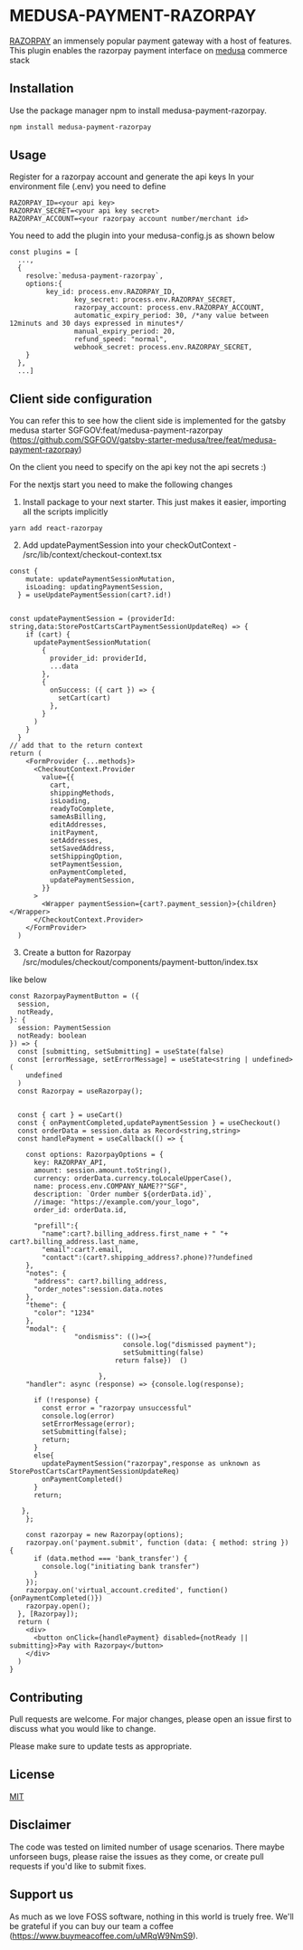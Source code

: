 # MEDUSA-PAYMENT-RAZORPAY

[RAZORPAY](https://razorpay.comm) an immensely popular payment gateway with a host of features. 
This plugin enables the razorpay payment interface on [medusa](https://medusajs.com) commerce stack

## Installation

Use the package manager npm to install medusa-payment-razorpay.

```bash
npm install medusa-payment-razorpay
```

## Usage


Register for a razorpay account and generate the api keys
In your environment file (.env) you need to define 
```
RAZORPAY_ID=<your api key>
RAZORPAY_SECRET=<your api key secret>
RAZORPAY_ACCOUNT=<your razorpay account number/merchant id>
```
You need to add the plugin into your medusa-config.js as shown below

```
const plugins = [
  ...,
  {
    resolve:`medusa-payment-razorpay`,
    options:{
         key_id: process.env.RAZORPAY_ID,
                key_secret: process.env.RAZORPAY_SECRET,
                razorpay_account: process.env.RAZORPAY_ACCOUNT,                
                automatic_expiry_period: 30, /*any value between 12minuts and 30 days expressed in minutes*/
                manual_expiry_period: 20,
                refund_speed: "normal",
                webhook_secret: process.env.RAZORPAY_SECRET,
    }
  },
  ...]
```
## Client side configuration

You can refer this to see how the client side is implemented for the gatsby medusa starter
SGFGOV:feat/medusa-payment-razorpay (https://github.com/SGFGOV/gatsby-starter-medusa/tree/feat/medusa-payment-razorpay)

On the client you need to specify on the api key not the api secrets :)

For the nextjs start you need to  make the following changes 

1. Install package to your next starter. This just makes it easier, importing all the scripts implicitly
```
yarn add react-razorpay

```
2. Add updatePaymentSession into your checkOutContext - <next-starter>/src/lib/context/checkout-context.tsx
```
const {
    mutate: updatePaymentSessionMutation,
    isLoading: updatingPaymentSession,
  } = useUpdatePaymentSession(cart?.id!)


const updatePaymentSession = (providerId: string,data:StorePostCartsCartPaymentSessionUpdateReq) => {
    if (cart) {
      updatePaymentSessionMutation(
        {
          provider_id: providerId,
          ...data
        },
        {
          onSuccess: ({ cart }) => {
            setCart(cart)
          },
        }
      )
    }
  }
// add that to the return context
return (
    <FormProvider {...methods}>
      <CheckoutContext.Provider
        value={{
          cart,
          shippingMethods,
          isLoading,
          readyToComplete,
          sameAsBilling,
          editAddresses,
          initPayment,
          setAddresses,
          setSavedAddress,
          setShippingOption,
          setPaymentSession,
          onPaymentCompleted,
          updatePaymentSession,
        }}
      >
        <Wrapper paymentSession={cart?.payment_session}>{children}</Wrapper>
      </CheckoutContext.Provider>
    </FormProvider>
  )
```
3. Create a button for Razorpay <next-starter>/src/modules/checkout/components/payment-button/index.tsx

like below

````
const RazorpayPaymentButton = ({
  session,
  notReady,
}: {
  session: PaymentSession
  notReady: boolean
}) => {
  const [submitting, setSubmitting] = useState(false)
  const [errorMessage, setErrorMessage] = useState<string | undefined>(
    undefined
  )
  const Razorpay = useRazorpay();
  

  const { cart } = useCart()
  const { onPaymentCompleted,updatePaymentSession } = useCheckout()
  const orderData = session.data as Record<string,string>
  const handlePayment = useCallback(() => {

    const options: RazorpayOptions = {
      key: RAZORPAY_API,
      amount: session.amount.toString(),
      currency: orderData.currency.toLocaleUpperCase(),
      name: process.env.COMPANY_NAME??"SGF",
      description: `Order number ${orderData.id}`,
      //image: "https://example.com/your_logo",
      order_id: orderData.id,
     
      "prefill":{
        "name":cart?.billing_address.first_name + " "+ cart?.billing_address.last_name,
        "email":cart?.email,
        "contact":(cart?.shipping_address?.phone)??undefined
    },
    "notes": {
      "address": cart?.billing_address,
      "order_notes":session.data.notes
    },
    "theme": {
      "color": "1234"
    },
    "modal": {  
                "ondismiss": (()=>{ 
                            console.log("dismissed payment");
                            setSubmitting(false) 
                          return false})  ()

                      },
    "handler": async (response) => {console.log(response);
      
      if (!response) {
        const error = "razorpay unsuccessful"
        console.log(error)
        setErrorMessage(error);
        setSubmitting(false);
        return;
      }
      else{
        updatePaymentSession("razorpay",response as unknown as StorePostCartsCartPaymentSessionUpdateReq)
        onPaymentCompleted()
      }
      return;
      
   },
    };

    const razorpay = new Razorpay(options);
    razorpay.on('payment.submit', function (data: { method: string }) {
      if (data.method === 'bank_transfer') {
        console.log("initiating bank transfer")
      }
    });
    razorpay.on('virtual_account.credited', function(){onPaymentCompleted()})
    razorpay.open();  
  }, [Razorpay]);
  return (
    <div>
      <button onClick={handlePayment} disabled={notReady || submitting}>Pay with Razorpay</button>
    </div>
  )
}

````
## Contributing


Pull requests are welcome. For major changes, please open an issue first to discuss what you would like to change.

Please make sure to update tests as appropriate.

## License
[MIT](https://choosealicense.com/licenses/mit/)



## Disclaimer
The code was tested on limited number of usage scenarios. There maybe unforseen bugs, please raise the issues as they come, or create pull requests if you'd like to submit fixes.


## Support us 

As much as we love FOSS software, nothing in this world is truely free. We'll be grateful if you can buy our team a coffee (https://www.buymeacoffee.com/uMRqW9NmS9). 